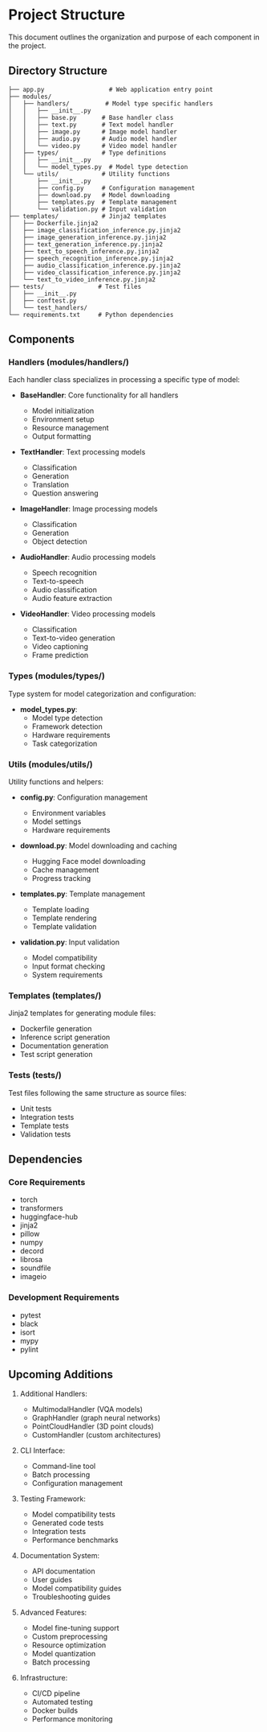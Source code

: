 # Project Structure

This document outlines the organization and purpose of each component in the project.

## Directory Structure

```
├── app.py                  # Web application entry point
├── modules/
│   ├── handlers/          # Model type specific handlers
│   │   ├── __init__.py
│   │   ├── base.py       # Base handler class
│   │   ├── text.py       # Text model handler
│   │   ├── image.py      # Image model handler
│   │   ├── audio.py      # Audio model handler
│   │   └── video.py      # Video model handler
│   ├── types/            # Type definitions
│   │   ├── __init__.py
│   │   └── model_types.py  # Model type detection
│   └── utils/            # Utility functions
│       ├── __init__.py
│       ├── config.py     # Configuration management
│       ├── download.py   # Model downloading
│       ├── templates.py  # Template management
│       └── validation.py # Input validation
├── templates/            # Jinja2 templates
│   ├── Dockerfile.jinja2
│   ├── image_classification_inference.py.jinja2
│   ├── image_generation_inference.py.jinja2
│   ├── text_generation_inference.py.jinja2
│   ├── text_to_speech_inference.py.jinja2
│   ├── speech_recognition_inference.py.jinja2
│   ├── audio_classification_inference.py.jinja2
│   ├── video_classification_inference.py.jinja2
│   └── text_to_video_inference.py.jinja2
├── tests/               # Test files
│   ├── __init__.py
│   ├── conftest.py
│   └── test_handlers/
└── requirements.txt     # Python dependencies
```

## Components

### Handlers (modules/handlers/)

Each handler class specializes in processing a specific type of model:

- **BaseHandler**: Core functionality for all handlers
  - Model initialization
  - Environment setup
  - Resource management
  - Output formatting

- **TextHandler**: Text processing models
  - Classification
  - Generation
  - Translation
  - Question answering

- **ImageHandler**: Image processing models
  - Classification
  - Generation
  - Object detection

- **AudioHandler**: Audio processing models
  - Speech recognition
  - Text-to-speech
  - Audio classification
  - Audio feature extraction

- **VideoHandler**: Video processing models
  - Classification
  - Text-to-video generation
  - Video captioning
  - Frame prediction

### Types (modules/types/)

Type system for model categorization and configuration:

- **model_types.py**: 
  - Model type detection
  - Framework detection
  - Hardware requirements
  - Task categorization

### Utils (modules/utils/)

Utility functions and helpers:

- **config.py**: Configuration management
  - Environment variables
  - Model settings
  - Hardware requirements

- **download.py**: Model downloading and caching
  - Hugging Face model downloading
  - Cache management
  - Progress tracking

- **templates.py**: Template management
  - Template loading
  - Template rendering
  - Template validation

- **validation.py**: Input validation
  - Model compatibility
  - Input format checking
  - System requirements

### Templates (templates/)

Jinja2 templates for generating module files:

- Dockerfile generation
- Inference script generation
- Documentation generation
- Test script generation

### Tests (tests/)

Test files following the same structure as source files:

- Unit tests
- Integration tests
- Template tests
- Validation tests

## Dependencies

### Core Requirements
- torch
- transformers
- huggingface-hub
- jinja2
- pillow
- numpy
- decord
- librosa
- soundfile
- imageio

### Development Requirements
- pytest
- black
- isort
- mypy
- pylint

## Upcoming Additions

1. Additional Handlers:
   - MultimodalHandler (VQA models)
   - GraphHandler (graph neural networks)
   - PointCloudHandler (3D point clouds)
   - CustomHandler (custom architectures)

2. CLI Interface:
   - Command-line tool
   - Batch processing
   - Configuration management

3. Testing Framework:
   - Model compatibility tests
   - Generated code tests
   - Integration tests
   - Performance benchmarks

4. Documentation System:
   - API documentation
   - User guides
   - Model compatibility guides
   - Troubleshooting guides

5. Advanced Features:
   - Model fine-tuning support
   - Custom preprocessing
   - Resource optimization
   - Model quantization
   - Batch processing

6. Infrastructure:
   - CI/CD pipeline
   - Automated testing
   - Docker builds
   - Performance monitoring